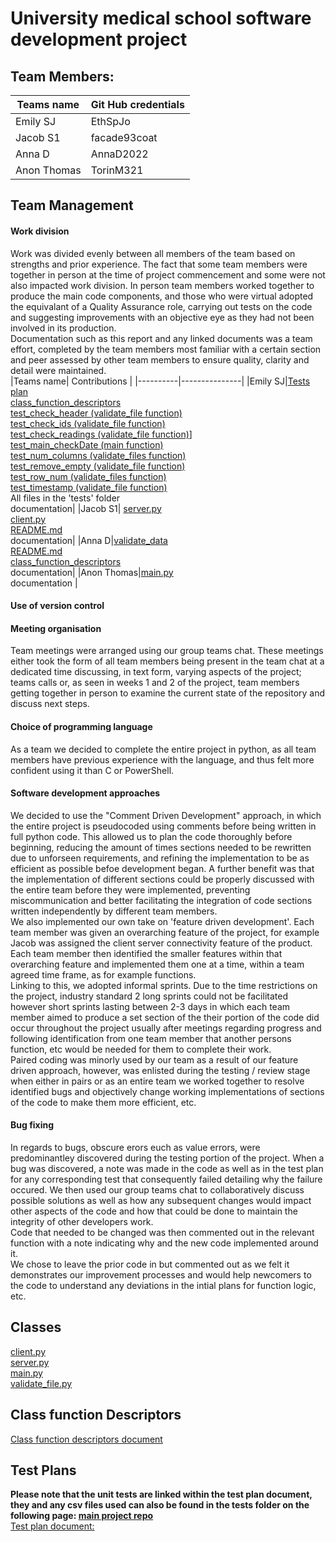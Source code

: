 # University medical school software development project
## Team Members:
|Teams name| Git Hub credentials |
|----------|---------------------|
|Emily SJ|EthSpJo|
|Jacob S1| facade93coat|
|Anna D|AnnaD2022 |
|Anon Thomas|TorinM321 |

## Team Management
#### Work division
Work was divided evenly between all members of the team based on strengths and prior experience. The fact that some team members were together in person at the time of project commencement and some were not also impacted work division. In person team members worked together to produce the main code components, and those who were virtual adopted the equivalant of a Quality Assurance role, carrying out tests on the code and suggesting improvements with an objective eye as they had not been involved in its production. <br> Documentation such as this report and any linked documents was a team effort, completed by the team members most familiar with a certain section and peer assessed by other team members to ensure quality, clarity and detail were maintained. <br>
|Teams name| Contributions |
|----------|---------------|
|Emily SJ|[Tests plan](https://github.com/AnnaD2022/QA-FTP-Project/blob/main/test_plans.md) <br> [class_function_descriptors](https://github.com/AnnaD2022/QA-FTP-Project/blob/main/class_function_descriptors.md) <br> [test_check_header (validate_file function)](https://github.com/AnnaD2022/QA-FTP-Project/blob/main/test_check_header.py) <br> [test_check_ids (validate_file function)](https://github.com/AnnaD2022/QA-FTP-Project/blob/main/test_check_ids.py) <br> [test_check_readings (validate_file function)](https://github.com/AnnaD2022/QA-FTP-Project/blob/main/test_check_readings.py)] <br> [test_main_checkDate (main function)](https://github.com/AnnaD2022/QA-FTP-Project/blob/main/test_main_checkDate.py) <br> [test_num_columns (validate_files function)](https://github.com/AnnaD2022/QA-FTP-Project/blob/main/test_num_columns.py) <br> [test_remove_empty (validate_file function)](https://github.com/AnnaD2022/QA-FTP-Project/blob/main/test_remove_empty.py) <br> [test_row_num (validate_files function)](https://github.com/AnnaD2022/QA-FTP-Project/blob/main/test_row_num.py) <br> [test_timestamp (validate_file function)](https://github.com/AnnaD2022/QA-FTP-Project/blob/main/test_timestamp.py) <br> All files in the 'tests' folder <br> documentation|
|Jacob S1| [server.py](https://github.com/AnnaD2022/QA-FTP-Project/blob/main/server.py) <br> [client.py](https://github.com/AnnaD2022/QA-FTP-Project/blob/main/client.py) <br> [README.md](https://github.com/AnnaD2022/QA-FTP-Project/blob/main/README.md) <br> documentation|
|Anna D|[validate_data](https://github.com/AnnaD2022/QA-FTP-Project/blob/main/validate_file.py)<br> [README.md](https://github.com/AnnaD2022/QA-FTP-Project/blob/main/README.md) <br> [class_function_descriptors](https://github.com/AnnaD2022/QA-FTP-Project/blob/main/class_function_descriptors.md) <br> documentation|
|Anon Thomas|[main.py](https://github.com/AnnaD2022/QA-FTP-Project/blob/main/main.py) <br> documentation |

#### Use of version control

#### Meeting organisation
Team meetings were arranged using our group teams chat. These meetings either took the form of all team members being present in the team chat at a dedicated time discussing, in text form, varying aspects of the project; teams calls or, as seen in weeks 1 and 2 of the project, team members getting together in person to examine the current state of the repository and discuss next steps.

#### Choice of programming language
As a team we decided to complete the entire project in python, as all team members have previous experience with the language, and thus felt more confident using it than C or PowerShell.

#### Software development approaches
We decided to use the "Comment Driven Development" approach, in which the entire project is pseudocoded using comments before being written in full python code.  This allowed us to plan the code thoroughly before beginning, reducing the amount of times sections needed to be rewritten due to unforseen requirements, and refining the implementation to be as efficient as possible befoe development began.  A further benefit was that the implementation of different sections could be properly discussed with the entire team before they were implemented, preventing miscommunication and better facilitating the integration of code sections written independently by different team members. <br>
We also implemented our own take on 'feature driven development'. Each team member was given an overarching feature of the project, for example Jacob was assigned the client server connectivity feature of the product. Each team member then identified the smaller features within that overarching feature and implemented them one at a time, within a team agreed time frame, as for example functions. <br>
Linking to this, we adopted informal sprints. Due to the time restrictions on the project, industry standard 2 long sprints could not be facilitated however short sprints lasting between 2-3 days in which each team member aimed to produce a set section of the their portion of the code did occur throughout the project usually after meetings regarding progress and following identification from one team member that another persons function, etc would be needed for them to complete their work. <br>
Paired coding was minorly used by our team as a result of our feature driven approach, however, was enlisted during the testing / review stage when either in pairs or as an entire team we worked together to resolve identified bugs and objectively change working implementations of sections of the code to make them more efficient, etc.

#### Bug fixing
In regards to bugs, obscure erors euch as value errors, were predominantley discovered during the testing portion of the project. When a bug was discovered, a note was made in the code as well as in the test plan for any corresponding test that consequently failed detailing why the failure occured. We then used our group teams chat to collaboratively discuss possible solutions as well as how any subsequent changes would impact other aspects of the code and how that could be done to maintain the integrity of other developers work.<br>
Code that needed to be changed was then commented out in the relevant function with a note indicating why and the new code implemented around it. <br>
We chose to leave the prior code in but commented out as we felt it demonstrates our improvement processes and would help newcomers to the code to understand any deviations in the intial plans for function logic, etc.

## Classes
[client.py](https://github.com/AnnaD2022/QA-FTP-Project/blob/main/client.py) <br>
[server.py](https://github.com/AnnaD2022/QA-FTP-Project/blob/main/server.py) <br>
[main.py](https://github.com/AnnaD2022/QA-FTP-Project/blob/main/main.py) <br>
[validate_file.py](https://github.com/AnnaD2022/QA-FTP-Project/blob/main/validate_file.py) <br>


## Class function Descriptors
[Class function descriptors document](https://github.com/AnnaD2022/QA-FTP-Project/blob/main/class_function_descriptors.md) 

## Test Plans
**Please note that the unit tests are linked within the test plan document, they and any csv files used can also be found in the tests folder on the following page: [main project repo](https://github.com/AnnaD2022/QA-FTP-Project)** <br>
[Test plan document:](https://github.com/AnnaD2022/QA-FTP-Project/blob/main/test_plans.md)
